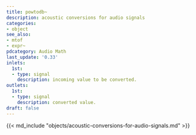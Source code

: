 ```yaml
---
title: powtodb~
description: acoustic conversions for audio signals
categories:
- object
see_also:
- mtof
- expr~
pdcategory: Audio Math
last_update: '0.33'
inlets:
  1st:
  - type: signal
    description: incoming value to be converted.
outlets:
  1st:
  - type: signal
    description: converted value.
draft: false
---
```

{{< md_include "objects/acoustic-conversions-for-audio-signals.md" >}}